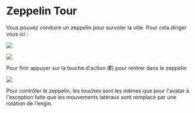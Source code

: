 # Zeppelin Tour

Vous pouvez conduire un zeppelin pour survoler la ville. Pour cela diriger vous ici :

![](../../img/doc/Zeppelin.png)

![](../../img/doc/ZeppelinDevant.png)

Pour finir appuyer sur la touche d'action (**E**) pour rentrer dans le zeppelin

![](../../img/doc/ZeppelinInside.png)

Pour contrôler le zeppelin, les touches sont les mêmes que pour l'avatar à l'exception faite que les mouvements latéraux sont remplacé par une rotation de l'engin.
